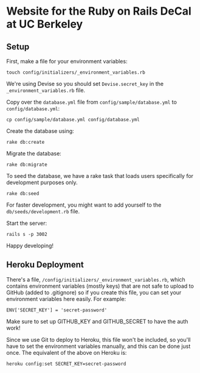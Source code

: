 # Website for the Ruby on Rails DeCal at UC Berkeley

## Setup

First, make a file for your environment variables:

    touch config/initializers/_environment_variables.rb

We're using Devise so you should set `Devise.secret_key` in the `_environment_variables.rb` file.

Copy over the `database.yml` file from `config/sample/database.yml` to `config/database.yml`:

    cp config/sample/database.yml config/database.yml

Create the database using:

    rake db:create

Migrate the database:

    rake db:migrate

To seed the database, we have a rake task that loads users specifically for development purposes only.

    rake db:seed

For faster development, you might want to add yourself to the `db/seeds/development.rb` file.

Start the server:

    rails s -p 3002

Happy developing!

## Heroku Deployment

There's a file, `/config/initializers/_environment_variables.rb`, which contains environment variables (mostly keys) that are not safe to upload to GitHub (added to .gitignore) so if you create this file, you can set your environment variables here easily.
For example:

    ENV['SECRET_KEY'] = 'secret-password'

Make sure to set up GITHUB_KEY and GITHUB_SECRET to have the auth work!

Since we use Git to deploy to Heroku, this file won't be included, so you'll have to set the environment variables manually, and this can be done just once. The equivalent of the above on Heroku is:

    heroku config:set SECRET_KEY=secret-password

